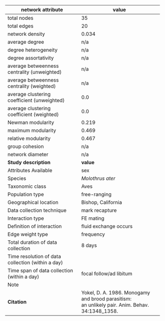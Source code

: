 network attribute|value
---|---
total nodes|35
total edges|20
network density|0.034
average degree|n/a
degree heterogeneity|n/a
degree assortativity|n/a
average betweenness centrality (unweighted)|n/a
average betweenness centrality (weighted)|n/a
average clustering coefficient (unweighted)|0.0
average clustering coefficient (weighted)|0.0
Newman modularity|0.219
maximum modularity|0.469
relative modularity|0.467
group cohesion|n/a
network diameter|n/a
**Study description**|**value**
Attributes Available|sex
Species|*Molothrus ater*
Taxonomic class|Aves
Population type|free-ranging
Geographical location|Bishop, California
Data collection technique|mark recapture
Interaction type|FE mating
Definition of interaction|fluid exchange occurs
Edge weight type|frequency
Total duration of data collection|8 days
Time resolution of data collection (within a day)|
Time span of data collection (within a day)|focal follow/ad libitum
Note|
**Citation** | Yokel, D. A. 1986. Monogamy and brood parasitism: <br> an unlikely pair. Anim. Behav. 34:1348_1358.